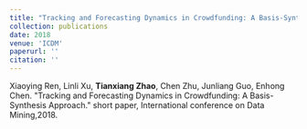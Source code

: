 ```yaml
---
title: "Tracking and Forecasting Dynamics in Crowdfunding: A Basis-Synthesis Approach."
collection: publications
date: 2018
venue: 'ICDM'
paperurl: ''
citation: ''
---
```


Xiaoying Ren, Linli Xu, **Tianxiang Zhao**, Chen Zhu, Junliang Guo, Enhong Chen. "Tracking and Forecasting Dynamics in Crowdfunding: A Basis-Synthesis Approach." short paper, International conference on Data Mining,2018.
